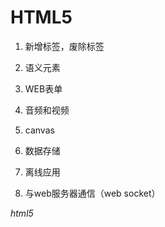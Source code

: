 # HTML5

1. 新增标签，废除标签

2. 语义元素

3. WEB表单

4. 音频和视频

5. canvas

6. 数据存储

7. 离线应用

8. 与web服务器通信（web socket）

*html5*
